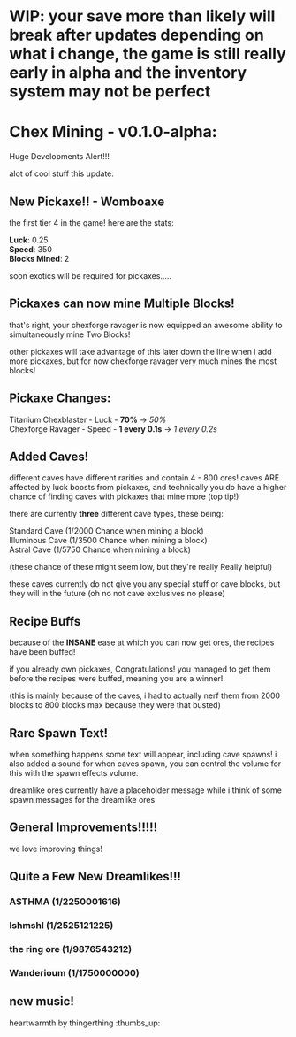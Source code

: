 # WIP: your save more than likely will break after updates depending on what i change, the game is still really early in alpha and the inventory system may not be perfect

# Chex Mining - v0.1.0-alpha:

Huge Developments Alert!!!

alot of cool stuff this update:

## New Pickaxe!! - Womboaxe

the first tier 4 in the game! here are the stats:

**Luck**: 0.25 <br />
**Speed**: 350 <br />
**Blocks Mined**: 2 <br />

soon exotics will be required for pickaxes.....

## Pickaxes can now mine Multiple Blocks!

that's right, your chexforge ravager is now equipped an awesome ability to simultaneously mine Two Blocks!

other pickaxes will take advantage of this later down the line when i add more pickaxes, but for now chexforge ravager
very much mines the most blocks!

## Pickaxe Changes:

Titanium Chexblaster - Luck - **70%** -> *50%* <br />
Chexforge Ravager - Speed - **1 every 0.1s** -> *1 every 0.2s* <br />

## Added Caves!

different caves have different rarities and contain 4 - 800 ores! caves ARE affected by luck boosts from pickaxes, and technically you do have a higher chance of finding caves with pickaxes that mine more (top tip!)

there are currently **three** different cave types, these being:

Standard Cave (1/2000 Chance when mining a block) <br />
Illuminous Cave (1/3500 Chance when mining a block) <br />
Astral Cave (1/5750 Chance when mining a block) <br />

(these chance of these might seem low, but they're really Really helpful)

these caves currently do not give you any special stuff or cave blocks, but they will in the future (oh no not cave exclusives no please)

## Recipe Buffs

because of the **INSANE** ease at which you can now get ores, the recipes have been buffed!

if you already own pickaxes, Congratulations! you managed to get them before the recipes were buffed, meaning you are a winner!

(this is mainly because of the caves, i had to actually nerf them from 2000 blocks to 800 blocks max because they were that busted)

## Rare Spawn Text!

when something happens some text will appear, including cave spawns! i also added a sound for when caves spawn, you can control the volume for this with the spawn effects volume.

dreamlike ores currently have a placeholder message while i think of some spawn messages for the dreamlike ores

## General Improvements!!!!! 

we love improving things!

## Quite a Few New Dreamlikes!!!

### ASTHMA (1/2250001616)
### Ishmshl (1/2525121225)
### the ring ore (1/9876543212)
### Wanderioum (1/1750000000)

## new music!

heartwarmth by thingerthing :thumbs_up:




